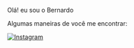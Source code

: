 Olá! eu sou o Bernardo 

Algumas maneiras de você me encontrar:

[![Instagram](https://img.shields.io/badge/Instagram-E4405F?style=for-the-badge&logo=instagram&logoColor=white)](https://www.instagram.com/__brnd__/?hl=pt-br)
